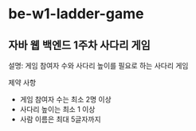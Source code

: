# be-w1-ladder-game

## 자바 웹 백엔드 1주차 사다리 게임

설명:
게임 참여자 수와 사다리 높이를 필요로 하는 사다리 게임

제약 사항
- 게임 참여자 수는 최소 2명 이상
- 사다리 높이는 최소 1 이상
- 사람 이름은 최대 5글자까지


